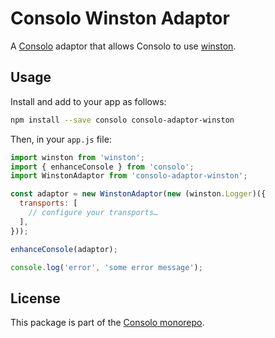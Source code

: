 # Consolo Winston Adaptor

A [Consolo](https://github.com/prometheas/consolo-monorepo) adaptor that allows Consolo to use [winston](https://github.com/winstonjs/winston).

## Usage

Install and add to your app as follows:

```sh
npm install --save consolo consolo-adaptor-winston
```

Then, in your `app.js` file:

```js
import winston from 'winston';
import { enhanceConsole } from 'consolo';
import WinstonAdaptor from 'consolo-adaptor-winston';

const adaptor = new WinstonAdaptor(new (winston.Logger)({
  transports: [
    // configure your transports…
  ],
}));

enhanceConsole(adaptor);

console.log('error', 'some error message');
```

## License

This package is part of the [Consolo monorepo](https://github.com/prometheas/consolo-monorepo).
